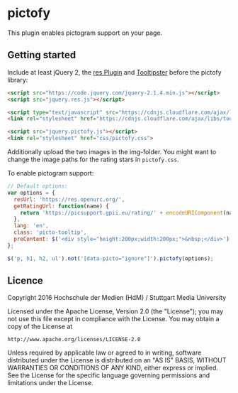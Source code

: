 # pictofy

This plugin enables pictogram support on your page.

## Getting started

Include at least jQuery 2, the [res Plugin](https://github.com/AlexVonB/res)
and [Tooltipster](https://iamceege.github.io/tooltipster/) before the pictofy
library:

```html
<script src="https://code.jquery.com/jquery-2.1.4.min.js"></script>
<script src="jquery.res.js"></script>

<script type="text/javascript" src="https://cdnjs.cloudflare.com/ajax/libs/tooltipster/3.3.0/js/jquery.tooltipster.min.js"></script>
<link rel="stylesheet" href="https://cdnjs.cloudflare.com/ajax/libs/tooltipster/3.3.0/css/tooltipster.min.css">

<script src="jquery.pictofy.js"></script>
<link rel="stylesheet" href="css/pictofy.css">
```

Additionally upload the two images in the img-folder. You might want to change
the image paths for the rating stars in `pictofy.css`.

To enable pictogram support:

```js
// Default options:
var options = {
  resUrl: 'https://res.openurc.org/',
  getRatingUrl: function(name) {
    return 'https://picsupport.gpii.eu/rating/' + encodeURIComponent(name);
  },
  lang: 'en',
  class: 'picto-tooltip',
  preContent: $('<div style="height:200px;width:200px;">&nbsp;</div>')
};

$('p, h1, h2, ul').not('[data-picto="ignore"]').pictofy(options);
```

## Licence

Copyright 2016 Hochschule der Medien (HdM) / Stuttgart Media University

Licensed under the Apache License, Version 2.0 (the "License");
you may not use this file except in compliance with the License.
You may obtain a copy of the License at

    http://www.apache.org/licenses/LICENSE-2.0

Unless required by applicable law or agreed to in writing, software
distributed under the License is distributed on an "AS IS" BASIS,
WITHOUT WARRANTIES OR CONDITIONS OF ANY KIND, either express or implied.
See the License for the specific language governing permissions and
limitations under the License.

